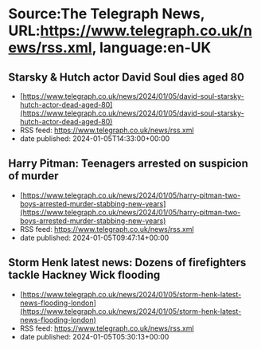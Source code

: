 # Source:The Telegraph News, URL:https://www.telegraph.co.uk/news/rss.xml, language:en-UK

## Starsky & Hutch actor David Soul dies aged 80
 - [https://www.telegraph.co.uk/news/2024/01/05/david-soul-starsky-hutch-actor-dead-aged-80](https://www.telegraph.co.uk/news/2024/01/05/david-soul-starsky-hutch-actor-dead-aged-80)
 - RSS feed: https://www.telegraph.co.uk/news/rss.xml
 - date published: 2024-01-05T14:33:00+00:00



## Harry Pitman: Teenagers arrested on suspicion of murder
 - [https://www.telegraph.co.uk/news/2024/01/05/harry-pitman-two-boys-arrested-murder-stabbing-new-years](https://www.telegraph.co.uk/news/2024/01/05/harry-pitman-two-boys-arrested-murder-stabbing-new-years)
 - RSS feed: https://www.telegraph.co.uk/news/rss.xml
 - date published: 2024-01-05T09:47:14+00:00



## Storm Henk latest news: Dozens of firefighters tackle Hackney Wick flooding
 - [https://www.telegraph.co.uk/news/2024/01/05/storm-henk-latest-news-flooding-london](https://www.telegraph.co.uk/news/2024/01/05/storm-henk-latest-news-flooding-london)
 - RSS feed: https://www.telegraph.co.uk/news/rss.xml
 - date published: 2024-01-05T05:30:13+00:00



